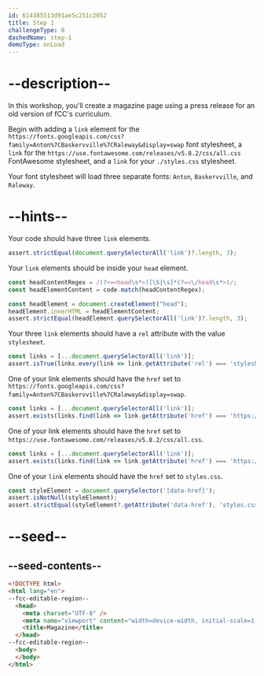 ```yaml
---
id: 614385513d91ae5c251c2052
title: Step 1
challengeType: 0
dashedName: step-1
demoType: onLoad
---
```


# --description--

In this workshop, you'll create a magazine page using a press release for an old version of fCC's curriculum.

Begin with adding a `link` element for the `https://fonts.googleapis.com/css?family=Anton%7CBaskervville%7CRaleway&display=swap` font stylesheet, a `link` for the `https://use.fontawesome.com/releases/v5.8.2/css/all.css` FontAwesome stylesheet, and a `link` for your `./styles.css` stylesheet.

Your font stylesheet will load three separate fonts: `Anton`, `Baskervville`, and `Raleway`.

# --hints--

Your code should have three `link` elements.

```js
assert.strictEqual(document.querySelectorAll('link')?.length, 3);
```

Your `link` elements should be inside your `head` element.

```js
const headContentRegex = /(?<=<head\s*>)[\S|\s]*(?=<\/head\s*>)/;
const headElementContent = code.match(headContentRegex);

const headElement = document.createElement("head");
headElement.innerHTML = headElementContent;
assert.strictEqual(headElement.querySelectorAll('link')?.length, 3);
```

Your three `link` elements should have a `rel` attribute with the value `stylesheet`.

```js
const links = [...document.querySelectorAll('link')];
assert.isTrue(links.every(link => link.getAttribute('rel') === 'stylesheet'));
```

One of your link elements should have the `href` set to `https://fonts.googleapis.com/css?family=Anton%7CBaskervville%7CRaleway&display=swap`.

```js
const links = [...document.querySelectorAll('link')];
assert.exists(links.find(link => link.getAttribute('href') === 'https://fonts.googleapis.com/css?family=Anton%7CBaskervville%7CRaleway&display=swap'));
```

One of your link elements should have the `href` set to `https://use.fontawesome.com/releases/v5.8.2/css/all.css`.

```js
const links = [...document.querySelectorAll('link')];
assert.exists(links.find(link => link.getAttribute('href') === 'https://use.fontawesome.com/releases/v5.8.2/css/all.css'));
```

One of your `link` elements should have the `href` set to `styles.css`.

```js
const styleElement = document.querySelector('[data-href]');
assert.isNotNull(styleElement);
assert.strictEqual(styleElement?.getAttribute('data-href'), 'styles.css');
```

# --seed--

## --seed-contents--

```html
<!DOCTYPE html>
<html lang="en">
--fcc-editable-region--
  <head>
    <meta charset="UTF-8" />
    <meta name="viewport" content="width=device-width, initial-scale=1.0" />
    <title>Magazine</title>
  </head>
--fcc-editable-region--
  <body>
  </body>
</html>
```

```css

```

